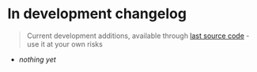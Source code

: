 # In development changelog

> Current development additions, available through [last source code](https://github.com/Vinc3r/Polycount/tree/master/polycount) - use it at your own risks

- *nothing yet*